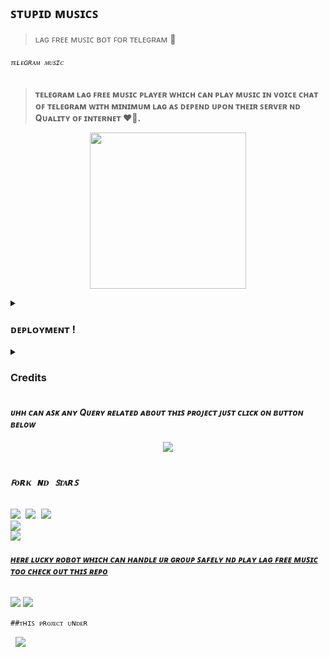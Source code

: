 ## ꜱᴛᴜᴘɪᴅ ᴍᴜꜱɪᴄꜱ
>ʟᴀɢ ꜰʀᴇᴇ ᴍᴜꜱɪᴄ ʙᴏᴛ ꜰᴏʀ ᴛᴇʟᴇɢʀᴀᴍ 💞
<p align="center"><h6> <code>ᴛᴇʟᴇɢʀᴀᴍ ᴍᴜꜱɪᴄ</code> </h6>

> __ᴛᴇʟᴇɢʀᴀᴍ ʟᴀɢ ꜰʀᴇᴇ ᴍᴜꜱɪᴄ ᴘʟᴀʏᴇʀ ᴡʜɪᴄʜ ᴄᴀɴ ᴘʟᴀʏ ᴍᴜꜱɪᴄ ɪɴ ᴠᴏɪᴄᴇ ᴄʜᴀᴛ ᴏꜰ ᴛᴇʟᴇɢʀᴀᴍ ᴡɪᴛʜ ᴍɪɴɪᴍᴜᴍ ʟᴀɢ ᴀꜱ ᴅᴇᴘᴇɴᴅ ᴜᴘᴏɴ ᴛʜᴇɪʀ ꜱᴇʀᴠᴇʀ ɴᴅ Qᴜᴀʟɪᴛʏ ᴏꜰ ɪɴᴛᴇʀɴᴇᴛ ❤️🚶.__
<p align="center">
<img src='https://telegra.ph/file/ceda1580c90e06991e883.png' alternate="ᴀᴡᴡ ʀᴇʟᴏᴀᴅ ᴀᴜɴᴛʏ ɪᴛꜱ ᴜʀ ɪɴᴛᴇʀɴᴇᴛ ɪꜱꜱᴜᴇ" height="250px">

</pre>
<details><summary> <h3><b>ᴅᴇᴘʟᴏʏᴍᴇɴᴛ !</b></h3> </summary>
<pre>
<b><i>••ᴅᴇᴘʟᴏʏ ꜱᴛᴜᴘɪᴅ ᴍᴜꜱɪᴄꜱ ᴛᴏ ʜᴇʀᴏᴋᴜ••</i></b>
<p><a href="https://heroku.com/deploy?template=https://github.com/mrluckyxd/DevuMusicx"><img src="https://img.shields.io/badge/Deploy%20To%20Heroku-black?style=for-the-badge&logo=heroku" width="200""/></a></p>
</pre>

<pre>
<b><i>••ᴅᴇᴘʟᴏʏ ʟᴜᴄᴋʏ ᴍᴜꜱɪᴄꜱ ᴛᴏ ᴏᴋᴛᴇᴛᴏ••</i></b>
<p><a href="https://cloud.okteto.com/deploy?repository=https://github.com/mrluckyxd/DevuMusicx"><img src="https://img.shields.io/badge/Deploy_To_Okteto%20%20-black?style=for-the-badge&logo=Okteto" width="200"/></a></p>
</details>
<details>
<summary><b><h3>Credits</h3></b></summary>
<i>ᴀʟʟ ᴄʀᴇᴅɪᴛ ɢᴏᴇꜱ ᴛᴏ ᴛʜᴇᴀꜱᴇ ᴘᴇᴏᴘʟᴇꜱ</i><br>
<code>ᴍʀ ʟᴜᴄᴋʏ: ᴍᴀɪɴ ᴄʀᴇᴅɪᴛ</code><br>
<code>ɴᴜʙ ʜᴜ ᴠʀᴏ ꜱᴀᴄᴄʜɪ ᴍᴇ🥲🥲</code><br>
</details>



<h4><b><i>ᴜʜʜ ᴄᴀɴ ᴀꜱᴋ ᴀɴʏ Qᴜᴇʀʏ ʀᴇʟᴀᴛᴇᴅ ᴀʙᴏᴜᴛ ᴛʜɪꜱ ᴘʀᴏᴊᴇᴄᴛ ᴊᴜꜱᴛ ᴄʟɪᴄᴋ ᴏɴ ʙᴜᴛᴛᴏɴ ʙᴇʟᴏᴡ</i></b></h4>
<p align="center">
<a href="https://t.me/SilentVerse"><img src="https://img.shields.io/badge/Ask%20-anything-1abc9c.svg"></a>


<p align="center">
<pre>
<h3><b><i>ꜰᴏʀᴋ ɴᴅ ꜱᴛᴀʀꜱ</i></b></h3>
<img src="https://img.shields.io/github/license/ItsmeHyper13/DevuMusic.svg"> <img src="https://img.shields.io/github/forks/ItsmeHyper13/DevuMusic.svg"> <img src="https://img.shields.io/github/stars/ItsmeHyper13/DevuMusic.svg">
<a href="https://github.com/ItsmeHyper13/DevuMusic"><img src="https://github-readme-stats.vercel.app/api/pin/?username=ItsmeHyper13&repo=DevuMusic&theme=chartreuse-dark"></a>
<a href="https://github.com/ItsmeHyper13/DevuMusic/fork"><img src="https://img.shields.io/badge/Fork%20Devu%20Music-black?style=for-the-badge&logo=github"></a>
</pre></p>


<h6><b><i><u>ʜᴇʀᴇ ʟᴜᴄᴋʏ ʀᴏʙᴏᴛ ᴡʜɪᴄʜ ᴄᴀɴ ʜᴀɴᴅʟᴇ ᴜʀ ɢʀᴏᴜᴘ ꜱᴀꜰᴇʟʏ ɴᴅ ᴘʟᴀʏ ʟᴀɢ ꜰʀᴇᴇ ᴍᴜꜱɪᴄ ᴛᴏᴏ ᴄʜᴇᴄᴋ ᴏᴜᴛ ᴛʜɪꜱ ʀᴇᴘᴏ</u></i></b></h6>
<p><a href='https://t.me/DEVU_ROBOT'><img src="https://img.shields.io/badge/Devu_Robot-black?style=for-the-badge&logo=telegram&logoColor=black"></a>
<a href="https://t.me/ShiningOff"><img src="https://img.shields.io/badge/Developer%20%20-black?style=for-the-badge&logo=telegram"></a></p>


<p><code>##ᴛʜɪꜱ ᴘʀᴏᴊᴇᴄᴛ ᴜɴᴅᴇʀ</code> <pre> <a href="https://t.me/SILENT_DEVS"><img src="https://img.shields.io/badge/ᴊᴏɪɴ-ᴛᴇᴀᴍ%20%20ʟᴜᴄᴋʏ-blue?style=for-the-badge&logo=telegram"></a></pre>
